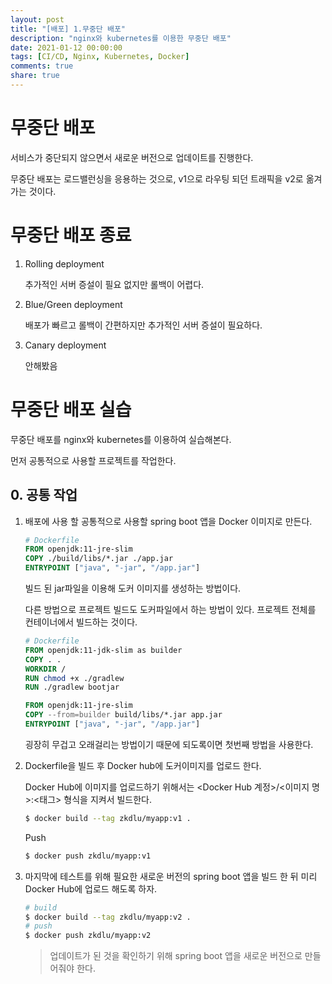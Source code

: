 ```yaml
---
layout: post
title: "[배포] 1.무중단 배포"
description: "nginx와 kubernetes를 이용한 무중단 배포"
date: 2021-01-12 00:00:00
tags: [CI/CD, Nginx, Kubernetes, Docker]
comments: true
share: true
---
```




# 무중단 배포

서비스가 중단되지 않으면서 새로운 버전으로 업데이트를 진행한다.

무중단 배포는 로드밸런싱을 응용하는 것으로, v1으로 라우팅 되던 트래픽을 v2로 옮겨가는 것이다.



# 무중단 배포 종료

1. Rolling deployment

   추가적인 서버 증설이 필요 없지만 롤백이 어렵다.

2. Blue/Green deployment

   배포가 빠르고 롤백이 간편하지만 추가적인 서버 증설이 필요하다.

3. Canary deployment

   안해봤음



# 무중단 배포 실습

무중단 배포를 nginx와 kubernetes를 이용하여 실습해본다.

먼저 공통적으로 사용할 프로젝트를 작업한다.

## 0. 공통 작업

1. 배포에 사용 할 공통적으로 사용할 spring boot 앱을 Docker 이미지로 만든다.

    ```dockerfile
    # Dockerfile
    FROM openjdk:11-jre-slim
    COPY ./build/libs/*.jar ./app.jar
    ENTRYPOINT ["java", "-jar", "/app.jar"]
    ```

    빌드 된 jar파일을 이용해 도커 이미지를 생성하는 방법이다.

    다른 방법으로 프로젝트 빌드도 도커파일에서 하는 방법이 있다. 프로젝트 전체를 컨테이너에서 빌드하는 것이다.

    ```dockerfile
    # Dockerfile
    FROM openjdk:11-jdk-slim as builder
    COPY . .
    WORKDIR /
    RUN chmod +x ./gradlew
    RUN ./gradlew bootjar

    FROM openjdk:11-jre-slim
    COPY --from=builder build/libs/*.jar app.jar
    ENTRYPOINT ["java", "-jar", "/app.jar"]
    ```

    굉장히 무겁고 오래걸리는 방법이기 때문에 되도록이면 첫번째 방법을 사용한다.



2. Dockerfile을 빌드 후 Docker hub에 도커이미지를 업로드 한다.

   Docker Hub에 이미지를 업로드하기 위해서는 <Docker Hub 계정>/<이미지 명>:<태그> 형식을 지켜서 빌드한다.

   ```bash
   $ docker build --tag zkdlu/myapp:v1 .
   ```

   Push

   ```bash
   $ docker push zkdlu/myapp:v1
   ```



3. 마지막에 테스트를 위해 필요한 새로운 버전의 spring boot 앱을 빌드 한 뒤 미리 Docker Hub에 업로드 해도록 하자.

   ```bash
   # build
   $ docker build --tag zkdlu/myapp:v2 .
   # push
   $ docker push zkdlu/myapp:v2
   ```

   > 업데이트가 된 것을 확인하기 위해 spring boot 앱을 새로운 버전으로 만들어줘야 한다.

